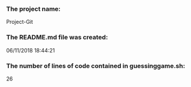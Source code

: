  ### The project name: <br /> 
Project-Git
 ### The README.md file was created: <br /> 
06/11/2018 18:44:21
 ### The number of lines of code contained in guessinggame.sh: <br /> 
26
